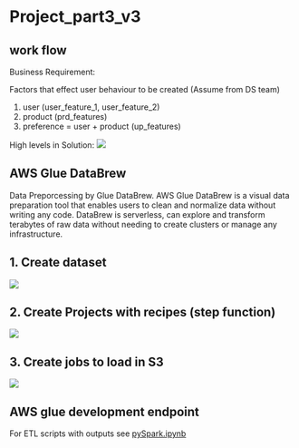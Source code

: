 # **Project_part3_v3**
## work flow
Business Requirement:

Factors that effect user behaviour to be created (Assume from DS team)
1. user (user_feature_1, user_feature_2)
2. product (prd_features)
3. preference = user + product (up_features)

High levels in Solution:
![](/Project_part3_v3/assets/part3-work-flow.jpg)

## AWS Glue DataBrew 
Data Preporcessing by Glue DataBrew. AWS Glue DataBrew is a visual data preparation tool that enables users to clean and normalize data without writing any code. DataBrew is serverless, can explore and transform terabytes of raw data without needing to create clusters or manage any infrastructure.

## 1. Create dataset
![](/Project_part3_v3/assets/create-dataset.png)

## 2. Create Projects with recipes (step function)
![](/Project_part3_v3/assets/create-projects.png)

## 3. Create jobs to load in S3 
![](/Project_part3_v3/assets/create-jobs.png)

## AWS glue development endpoint
For ETL scripts with outputs see [pySpark.ipynb](/Project_part3_v3/pySpark.ipynb)